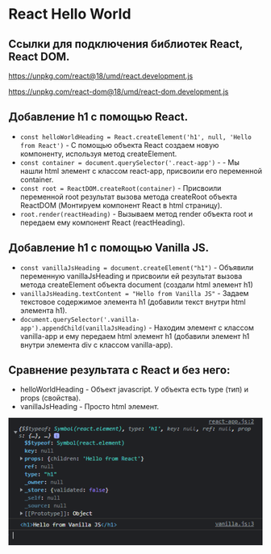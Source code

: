 # React Hello World

## Ссылки для подключения библиотек React, React DOM.
https://unpkg.com/react@18/umd/react.development.js

https://unpkg.com/react-dom@18/umd/react-dom.development.js

## Добавление h1 с помощью React.
- ```const helloWorldHeading = React.createElement('h1', null, 'Hello from React')``` - С помощью объекта React создаем новую компоненту, используя метод createElement.
- ```const container = document.querySelector('.react-app')``` - - Мы нашли html элемент с классом react-app, присвоили его переменной container.
- ```const root = ReactDOM.createRoot(container)``` - Присвоили переменной root результат вызова метода createRoot объекта ReactDOM (Монтируем компонент React в html страницу).
- ```root.render(reactHeading)``` - Вызываем метод render объекта root и передаем ему компонент React (reactHeading).

## Добавление h1 с помощью Vanilla JS.
- ```const vanillaJsHeading = document.createElement("h1")``` - Объявили переменную vanillaJsHeading и присвоили ей результат вызова метода createElement объекта document (создали html элемент h1)
- ```vanillaJsHeading.textContent = "Hello from Vanilla JS"``` - Задаем текстовое содержимое элемента h1 (добавили текст внутри html элемента h1).
- ```document.querySelector('.vanilla-app').appendChild(vanillaJsHeading)``` - Находим элемент с классом vanilla-app и ему передаем html элемент h1 (добавили элемент h1 внутри элемента div с классом vanilla-app).

## Сравнение результата с React и без него:
- helloWorldHeading - Объект javascript. У объекта есть type (тип) и props (свойства).
- vanillaJsHeading - Просто html элемент.

![img.png](img.png)